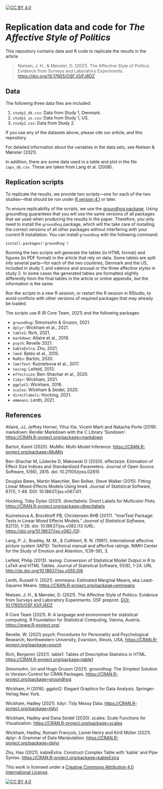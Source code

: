 [![CC BY 4.0][cc-by-shield]][cc-by]

# Replication data and code for  _The Affective Style of Politics_

This repository contains data and R code to replicate the results in the article
> Nielsen, J. H., & Mønster, D. (2021). The Affective Style of Politics: Evidence from Surveys and Laboratory Experiments. https://doi.org/10.17605/OSF.IO/FJ6DZ

## Data
The following three data files are included:
1. `study1_dk.csv`: Data from Study 1, Denmark.
2. `study1_us.csv`: Data from Study 1, US.
3. `study2.csv`: Data from Study 2.

If you use any of the datasets above, please cite our article, and this repository.

For detailed information about the variables in the data sets, see Nielsen & Mønster (2021).

In addition, there are some data used in a table and plot in the file `iaps_db.csv`. These are taken from Lang et al. (2008).

## Replication scripts
To replicate the results, we provide two scripts&mdash;one for each of the two studies&mdash;that should be run under [R version 4.1](https://cran.r-project.org) or later.

To ensure replicability of the scripts, we use the [groundhog package](https://groundhogr.com/). Using groundhog guarantees that you will use the same versions of all packages that we used when producing the results in the paper. Therefore, you only need to install the `groundhog` package, which will the take care of installing the correct versions of all other packages without interfering with your current R installation. You can install `groundhog` with the following command:
```
install.packages('groundhog')
```

Running the two scripts will generate the tables (in HTML format) and figures (in PDF format) in the article that rely on data. Some tables are split into several parts&mdash;for each of the two countries, Denmark and the US, included in study 1; and valence and arousal or the three affective styles in study 2. In some cases the generated tables are formatted slightly differently from the final tables in the article or online appendix, but the information is the same.

Run the scripts in a new R session, or restart the R session in RStudio, to avoid conflicts with other versions of required packages that may already be loaded.

The scripts use R (R Core Team, 2021) and the following packages
* `groundhog`: Simonsohn & Gruson, 2021.
* `dplyr`: Wickham et al., 2021.
* `table1`: Rich, 2021.
* `markdown`: Allaire et al., 2019.
* `psych`: Revelle 2021.
* `kableExtra`: Zhu, 2021.
* `lme4`: Bates et al., 2015.
* `MuMIn`: Bartón, 2020.
* `lmerTest`: Kuznetsova et al., 2017.
* `texreg`: Leifeld, 2013.
* `effectsize`: Ben-Shachar et al., 2020.
* `tidyr`: Wickham, 2021.
* `ggplot2`: Wickham, 2016.
* `scales`: Wickham & Seidel, 2020.
* `directlabels`: Hocking, 2021.
* `emmeans`: Lenth, 2021.

## References
Allaire, JJ, Jeffrey Horner, Yihui Xie, Vicent Marti and Natacha Porte (2019). markdown: Render Markdown with the C Library 'Sundown'. https://CRAN.R-project.org/package=markdown

Bartoń, Kamil (2020). MuMIn: Multi-Model Inference.  https://CRAN.R-project.org/package=MuMIn

Ben-Shachar M, Lüdecke D, Makowski D (2020). effectsize: Estimation of Effect Size Indices and Standardized Parameters. Journal of Open Source Software, 5(56), 2815. doi: 10.21105/joss.02815

Douglas Bates, Martin Maechler, Ben Bolker, Steve Walker (2015). Fitting Linear Mixed-Effects Models Using lme4. Journal of Statistical Software, 67(1), 1-48. DOI: 10.18637/jss.v067.i01.

Hocking, Toby Dylan (2021). directlabels: Direct Labels for Multicolor Plots. https://CRAN.R-project.org/package=directlabels

Kuznetsova A, Brockhoff PB, Christensen RHB (2017). “lmerTest Package: Tests in Linear Mixed Effects Models.” _Journal of Statistical Software_, 82(13), 1-26. doi: 10.18637/jss.v082.i13 (URL: https://doi.org/10.18637/jss.v082.i13).

Lang, P. J., Bradley, M. M., & Cuthbert, B. N. (1997). International affective picture system (IAPS): Technical manual and affective ratings. NIMH Center for the Study of Emotion and Attention, 1(39-58), 3.

Leifeld, Philip (2013). texreg: Conversion of Statistical Model Output in R to LaTeX and HTML Tables. Journal of Statistical Software, 55(8), 1-24. URL http://dx.doi.org/10.18637/jss.v055.i08.

Lenth, Russell V. (2021). emmeans: Estimated Marginal Means, aka Least-Squares Means. https://CRAN.R-project.org/package=emmeans

Nielsen, J. H., & Mønster, D. (2021). The Affective Style of Politics: Evidence from Surveys and Laboratory Experiments. OSF preprint. [DOI: 10.17605/OSF.IO/FJ6DZ](https://doi.org/10.17605/OSF.IO/FJ6DZ)

R Core Team (2021). R: A language and environment for statistical computing. R Foundation for Statistical Computing, Vienna, Austria. https://www.R-project.org/.

Revelle, W. (2021) psych: Procedures for Personality and Psychological Research, Northwestern University, Evanston, Illinois, USA, https://CRAN.R-project.org/package=psych

Rich, Benjamin (2021). table1: Tables of Descriptive Statistics in HTML.  https://CRAN.R-project.org/package=table1

Simonsohn, Uri and Hugo Gruson (2021). groundhog: The Simplest Solution to Version-Control for CRAN Packages. https://CRAN.R-project.org/package=groundhog

Wickham, H (2016). ggplot2: Elegant Graphics for Data Analysis. Springer-Verlag New York.

Wickham, Hadley (2021). tidyr: Tidy Messy Data. https://CRAN.R-project.org/package=tidyr

Wickham, Hadley and Dana Seidel (2020). scales: Scale Functions for Visualization.  https://CRAN.R-project.org/package=scales

Wickham, Hadley, Romain François, Lionel Henry and Kirill Müller (2021). dplyr: A Grammar of Data Manipulation.  https://CRAN.R-project.org/package=dplyr

Zhu, Hao (2021). kableExtra: Construct Complex Table with 'kable' and Pipe Syntax.  https://CRAN.R-project.org/package=kableExtra

This work is licensed under a
[Creative Commons Attribution 4.0 International License][cc-by].

[![CC BY 4.0][cc-by-image]][cc-by]

[cc-by]: http://creativecommons.org/licenses/by/4.0/
[cc-by-image]: https://i.creativecommons.org/l/by/4.0/88x31.png
[cc-by-shield]: https://img.shields.io/badge/License-CC%20BY%204.0-lightgrey.svg
